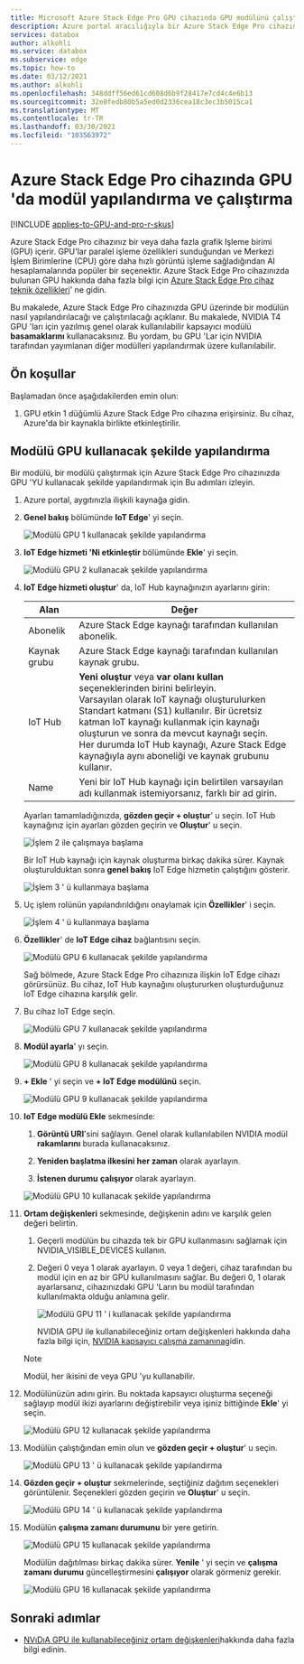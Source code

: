 ```yaml
---
title: Microsoft Azure Stack Edge Pro GPU cihazında GPU modülünü çalıştırma | Microsoft Docs
description: Azure portal aracılığıyla bir Azure Stack Edge Pro cihazında GPU üzerinde bir modülün nasıl yapılandırılacağını ve çalıştırılacağını açıklar.
services: databox
author: alkohli
ms.service: databox
ms.subservice: edge
ms.topic: how-to
ms.date: 03/12/2021
ms.author: alkohli
ms.openlocfilehash: 348ddff56ed61cd608d6b9f28417e7cd4c4e6b13
ms.sourcegitcommit: 32e0fedb80b5a5ed0d2336cea18c3ec3b5015ca1
ms.translationtype: MT
ms.contentlocale: tr-TR
ms.lasthandoff: 03/30/2021
ms.locfileid: "103563972"
---
```

# <a name="configure-and-run-a-module-on-gpu-on-azure-stack-edge-pro-device"></a>Azure Stack Edge Pro cihazında GPU 'da modül yapılandırma ve çalıştırma

[!INCLUDE [applies-to-GPU-and-pro-r-skus](../../includes/azure-stack-edge-applies-to-gpu-pro-r-sku.md)]

Azure Stack Edge Pro cihazınız bir veya daha fazla grafik Işleme birimi (GPU) içerir. GPU'lar paralel işleme özellikleri sunduğundan ve Merkezi İşlem Birimlerine (CPU) göre daha hızlı görüntü işleme sağladığından AI hesaplamalarında popüler bir seçenektir. Azure Stack Edge Pro cihazınızda bulunan GPU hakkında daha fazla bilgi için [Azure Stack Edge Pro cihaz teknik özellikleri](azure-stack-edge-gpu-technical-specifications-compliance.md)' ne gidin.

Bu makalede, Azure Stack Edge Pro cihazınızda GPU üzerinde bir modülün nasıl yapılandırılacağı ve çalıştırılacağı açıklanır. Bu makalede, NVIDIA T4 GPU 'ları için yazılmış genel olarak kullanılabilir kapsayıcı modülü **basamaklarını** kullanacaksınız. Bu yordam, bu GPU 'Lar için NVIDIA tarafından yayımlanan diğer modülleri yapılandırmak üzere kullanılabilir.


## <a name="prerequisites"></a>Ön koşullar

Başlamadan önce aşağıdakilerden emin olun:

1. GPU etkin 1 düğümlü Azure Stack Edge Pro cihazına erişirsiniz. Bu cihaz, Azure'da bir kaynakla birlikte etkinleştirilir.  

## <a name="configure-module-to-use-gpu"></a>Modülü GPU kullanacak şekilde yapılandırma

Bir modülü, bir modülü çalıştırmak için Azure Stack Edge Pro cihazınızda GPU 'YU kullanacak şekilde yapılandırmak için<!--Can it be simplified? "To configure a module to be run by the GPU on your Azure Stack Edge Pro device,"?--> Bu adımları izleyin.

1. Azure portal, aygıtınızla ilişkili kaynağa gidin.

2. **Genel bakış** bölümünde **IoT Edge**' yi seçin.

    ![Modülü GPU 1 kullanacak şekilde yapılandırma](media/azure-stack-edge-gpu-configure-gpu-modules/configure-compute-1.png)

3. **IoT Edge hizmeti 'Ni etkinleştir** bölümünde **Ekle**' yi seçin.

   ![Modülü GPU 2 kullanacak şekilde yapılandırma](media/azure-stack-edge-gpu-configure-gpu-modules/configure-compute-2.png)

4. **IoT Edge hizmeti oluştur**' da, IoT Hub kaynağınızın ayarlarını girin:

   |Alan   |Değer    |
   |--------|---------|
   |Abonelik      | Azure Stack Edge kaynağı tarafından kullanılan abonelik. |
   |Kaynak grubu    | Azure Stack Edge kaynağı tarafından kullanılan kaynak grubu. |
   |IoT Hub           | **Yeni oluştur** veya **var olanı kullan** seçeneklerinden birini belirleyin. <br> Varsayılan olarak IoT kaynağı oluşturulurken Standart katmanı (S1) kullanılır. Bir ücretsiz katman IoT kaynağı kullanmak için kaynağı oluşturun ve sonra da mevcut kaynağı seçin. <br> Her durumda IoT Hub kaynağı, Azure Stack Edge kaynağıyla aynı aboneliği ve kaynak grubunu kullanır.     |
   |Name              | Yeni bir IoT Hub kaynağı için belirtilen varsayılan adı kullanmak istemiyorsanız, farklı bir ad girin. |

   Ayarları tamamladığınızda, **gözden geçir + oluştur**' u seçin. IoT Hub kaynağınız için ayarları gözden geçirin ve **Oluştur**' u seçin.

   ![İşlem 2 ile çalışmaya başlama](./media/azure-stack-edge-gpu-configure-gpu-modules/configure-compute-3.png)

   Bir IoT Hub kaynağı için kaynak oluşturma birkaç dakika sürer. Kaynak oluşturulduktan sonra **genel bakış** IoT Edge hizmetin çalıştığını gösterir.

   ![İşlem 3 ' ü kullanmaya başlama](./media/azure-stack-edge-gpu-configure-gpu-modules/configure-compute-4.png)

5. Uç işlem rolünün yapılandırıldığını onaylamak için **Özellikler**' i seçin.

   ![İşlem 4 ' ü kullanmaya başlama](./media/azure-stack-edge-gpu-configure-gpu-modules/configure-compute-5.png)

6. **Özellikler**' de **IoT Edge cihaz** bağlantısını seçin.

   ![Modülü GPU 6 kullanacak şekilde yapılandırma](media/azure-stack-edge-gpu-configure-gpu-modules/configure-gpu-2.png)

   Sağ bölmede, Azure Stack Edge Pro cihazınıza ilişkin IoT Edge cihazı görürsünüz. Bu cihaz, IoT Hub kaynağını oluştururken oluşturduğunuz IoT Edge cihazına karşılık gelir.
 
7. Bu cihaz IoT Edge seçin.

   ![Modülü GPU 7 kullanacak şekilde yapılandırma](media/azure-stack-edge-gpu-configure-gpu-modules/configure-gpu-3.png)

8. **Modül ayarla**' yı seçin.

   ![Modülü GPU 8 kullanacak şekilde yapılandırma](media/azure-stack-edge-gpu-configure-gpu-modules/configure-gpu-4.png)

9. **+ Ekle** ' yi seçin ve **+ IoT Edge modülünü** seçin. 

    ![Modülü GPU 9 kullanacak şekilde yapılandırma](media/azure-stack-edge-gpu-configure-gpu-modules/configure-gpu-5.png)

10. **IoT Edge modülü Ekle** sekmesinde:

    1. **Görüntü URI**'sini sağlayın. Genel olarak kullanılabilen NVIDIA modül **rakamlarını** burada kullanacaksınız. 
    
    2. **Yeniden başlatma ilkesini** **her zaman** olarak ayarlayın.
    
    3. **İstenen durumu** **çalışıyor** olarak ayarlayın.
    
    ![Modülü GPU 10 kullanacak şekilde yapılandırma](media/azure-stack-edge-gpu-configure-gpu-modules/configure-gpu-6.png)

11. **Ortam değişkenleri** sekmesinde, değişkenin adını ve karşılık gelen değeri belirtin. 

    1. Geçerli modülün bu cihazda tek bir GPU kullanmasını sağlamak için NVIDIA_VISIBLE_DEVICES kullanın. 

    2. Değeri 0 veya 1 olarak ayarlayın. 0 veya 1 değeri, cihaz tarafından bu modül için en az bir GPU kullanılmasını sağlar. Bu değeri 0, 1 olarak ayarlarsanız, cihazınızdaki GPU 'Ların bu modül tarafından kullanılmakta olduğu anlamına gelir.

       ![Modülü GPU 11 ' i kullanacak şekilde yapılandırma](media/azure-stack-edge-gpu-configure-gpu-modules/configure-gpu-7.png)

       NVIDIA GPU ile kullanabileceğiniz ortam değişkenleri hakkında daha fazla bilgi için, [NVIDIA kapsayıcı çalışma zamanına](https://github.com/NVIDIA/nvidia-container-runtime#environment-variables-oci-spec)gidin.

    > [!NOTE]
    > Modül, her ikisini de veya GPU 'yu kullanabilir.

12. Modülünüzün adını girin. Bu noktada kapsayıcı oluşturma seçeneği sağlayıp modül ikizi ayarlarını değiştirebilir veya işiniz bittiğinde **Ekle**' yi seçin. 

    ![Modülü GPU 12 kullanacak şekilde yapılandırma](media/azure-stack-edge-gpu-configure-gpu-modules/configure-gpu-8.png)

13. Modülün çalıştığından emin olun ve **gözden geçir + oluştur**' u seçin.

    ![Modülü GPU 13 ' ü kullanacak şekilde yapılandırma](media/azure-stack-edge-gpu-configure-gpu-modules/configure-gpu-9.png)

14. **Gözden geçir + oluştur** sekmelerinde, seçtiğiniz dağıtım seçenekleri görüntülenir. Seçenekleri gözden geçirin ve **Oluştur**' u seçin.
    
    ![Modülü GPU 14 ' ü kullanacak şekilde yapılandırma](media/azure-stack-edge-gpu-configure-gpu-modules/configure-gpu-10.png)

15. Modülün **çalışma zamanı durumunu** bir yere getirin.
    
    ![Modülü GPU 15 kullanacak şekilde yapılandırma](media/azure-stack-edge-gpu-configure-gpu-modules/configure-gpu-11.png)

    Modülün dağıtılması birkaç dakika sürer. **Yenile** ' yi seçin ve **çalışma zamanı durumu** güncelleştirmesini **çalışıyor** olarak görmeniz gerekir.

    ![Modülü GPU 16 kullanacak şekilde yapılandırma](media/azure-stack-edge-gpu-configure-gpu-modules/configure-gpu-12.png)


## <a name="next-steps"></a>Sonraki adımlar

- [NVıDıA GPU ile kullanabileceğiniz ortam değişkenleri](https://github.com/NVIDIA/nvidia-container-runtime#environment-variables-oci-spec)hakkında daha fazla bilgi edinin.
